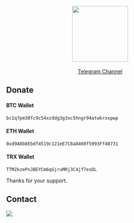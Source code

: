 
<p align="center"><a href="https://t.me/d4rk_cl0ud"><img src="https://upload.wikimedia.org/wikipedia/commons/thumb/8/82/Telegram_logo.svg/512px-Telegram_logo.svg.png" width=150 height=150 /><br/><br/>Telegram Channel</a></p>

## Donate

#### BTC Wallet
<pre><code>bc1q7pm38fc9c54xzddg3g3xc5hngr94atwkrxxpwp</code></pre>

#### ETH Wallet
<pre><code>0xd9A8b8Ebdf4519c121eE7C8a8460f5993Ff40731</code></pre>

#### TRX Wallet
<pre><code>TTM2kzePnJBEYCm6qGjruMRj3C4jf7esDL</code></pre>

Thanks for your support.

## Contact

<a href="mailto: d4rk-cl0ud@hotmail.com"><img src="https://img.shields.io/badge/Microsoft_Outlook-0078D4?style=for-the-badge&logo=microsoft-outlook&logoColor=white" /></a>
